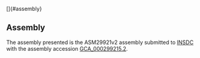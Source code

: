 []{#assembly}

Assembly
--------

The assembly presented is the ASM29921v2 assembly submitted to
[INSDC](http://www.insdc.org) with the assembly accession
[GCA\_000299215.2](http://www.ebi.ac.uk/ena/data/view/GCA_000299215.2).
